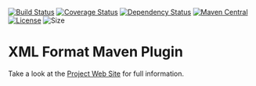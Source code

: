[![Build Status](https://travis-ci.org/acegi/xml-format-maven-plugin.svg?branch=master)](https://travis-ci.org/acegi/xml-format-maven-plugin)
[![Coverage Status](https://coveralls.io/repos/acegi/xml-format-maven-plugin/badge.svg?branch=master)](https://coveralls.io/r/acegi/xml-format-maven-plugin?branch=master)
[![Dependency Status](https://www.versioneye.com/user/projects/5750e6a091bfda004be923d9/badge.svg?style=flat)](https://www.versioneye.com/user/projects/5750e6a091bfda004be923d9)
[![Maven Central](https://img.shields.io/maven-central/v/au.com.acegi/xml-format-maven-plugin.svg?maxAge=2592000)](http://search.maven.org/#search%7Cga%7C1%7Cg%3A%22au.com.acegi%22%20AND%20a%3A%22xml-format-maven-plugin%22)
[![License](https://img.shields.io/hexpm/l/plug.svg?maxAge=2592000)](http://www.apache.org/licenses/LICENSE-2.0.txt)
![Size](https://reposs.herokuapp.com/?path=acegi/xml-format-maven-plugin)

# XML Format Maven Plugin

Take a look at the [Project Web Site](https://acegi.github.io/xml-format-maven-plugin/)
for full information.
